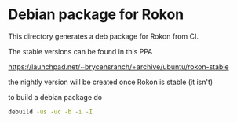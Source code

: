 # Debian package for Rokon

This directory generates a deb package for Rokon from CI.

The stable versions can be found in this PPA

https://launchpad.net/~brycensranch/+archive/ubuntu/rokon-stable

the nightly version will be created once Rokon is stable (it isn't)

to build a debian package do

```bash
debuild -us -uc -b -i -I
```
